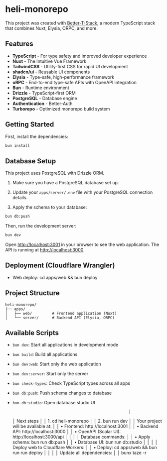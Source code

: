 # heli-monorepo

This project was created with [Better-T-Stack](https://github.com/AmanVarshney01/create-better-t-stack), a modern TypeScript stack that combines Nuxt, Elysia, ORPC, and more.

## Features

- **TypeScript** - For type safety and improved developer experience
- **Nuxt** - The Intuitive Vue Framework
- **TailwindCSS** - Utility-first CSS for rapid UI development
- **shadcn/ui** - Reusable UI components
- **Elysia** - Type-safe, high-performance framework
- **oRPC** - End-to-end type-safe APIs with OpenAPI integration
- **Bun** - Runtime environment
- **Drizzle** - TypeScript-first ORM
- **PostgreSQL** - Database engine
- **Authentication** - Better-Auth
- **Turborepo** - Optimized monorepo build system

## Getting Started

First, install the dependencies:

```bash
bun install
```

## Database Setup

This project uses PostgreSQL with Drizzle ORM.

1. Make sure you have a PostgreSQL database set up.
2. Update your `apps/server/.env` file with your PostgreSQL connection details.

3. Apply the schema to your database:

```bash
bun db:push
```

Then, run the development server:

```bash
bun dev
```

Open [http://localhost:3001](http://localhost:3001) in your browser to see the web application.
The API is running at [http://localhost:3000](http://localhost:3000).

## Deployment (Cloudflare Wrangler)

- Web deploy: cd apps/web && bun deploy

## Project Structure

```
heli-monorepo/
├── apps/
│   ├── web/         # Frontend application (Nuxt)
│   └── server/      # Backend API (Elysia, ORPC)
```

## Available Scripts

- `bun dev`: Start all applications in development mode
- `bun build`: Build all applications
- `bun dev:web`: Start only the web application
- `bun dev:server`: Start only the server
- `bun check-types`: Check TypeScript types across all apps
- `bun db:push`: Push schema changes to database
- `bun db:studio`: Open database studio UI

                                                          │

  │ Next steps │
  │ 1. cd heli-monorepo │
  │ 2. bun run dev │
  │ Your project will be available at: │
  │ • Frontend: http://localhost:3001 │
  │ • Backend API: http://localhost:3000 │
  │ • OpenAPI (Scalar UI): http://localhost:3000/api │
  │ │
  │ Database commands: │
  │ • Apply schema: bun run db:push │
  │ • Database UI: bun run db:studio │
  │ │
  │ Deploy web to Cloudflare Workers: │
  │ • Deploy: cd apps/web && bun run run deploy │
  │ │
  │ Update all dependencies: │
  │ bunx taze -r

